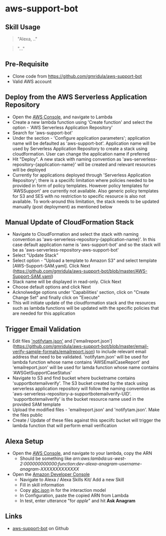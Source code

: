 # aws-support-bot

## Skill Usage
> "Alexa, .."

> "..."

## Pre-Requisite
* Clone code from https://github.com/gmridula/aws-support-bot
* Valid AWS account

## Deploy from the AWS Serverless Application Repository
* Open the [AWS Console](https://console.aws.amazon.com), and navigate to Lambda
* Create a new lambda function using 'Create function' and select the option - 'AWS Serverless Application Repository'
* Search for 'aws-support-bot'
* Under the section - 'Configure application parameters'; application name will be defaulted as 'aws-support-bot'. Application name will be used by Serverless Application Repository to create a stack using cloudformation. User can change the application name if preferred
* Hit "Deploy". A new stack with naming convention as 'aws-serverless-repository-{application-name}' will be created and relevant resources will be deployed
* Currently for applications deployed through 'Serverless Application Repository'; there is a speciifc limitation where policies needed to be provided in form of policy templates. However policy templates for 'AWSSupport' are currently not available. Also generic policy templates for S3 and SES with no restriction to specific resource is also not available. To work-around this limitation, the stack needs to be updated manually (post deployment) as mentioned below

## Manual Update of CloudFormation Stack
* Navigate to CloudFormation and select the stack with naming convention as 'aws-serverless-repository-{application-name}'. In this case default application name is 'aws-support-bot' and so the stack will be as 'aws-serverless-repository-aws-support-bot'
* Select "Update Stack"
* Select option - "Upload a template to Amazon S3" and select template [AWS-Support-SAM.yaml]. Click Next (https://github.com/gmridula/aws-support-bot/blob/master/AWS-Support-SAM.yaml)
* Stack name will be displayed in read-only. Click Next
* Choose default options and click Next
* Acknolwedge options under 'Capabilities' section, click on "Create Change Set" and finally click on "Execute"
* This will initiate update of the cloudformation stack and the resources such as lambda functions will be updated with the specific policies that are needed for this application

## Trigger Email Validation
* Edit files ['notifytam.json'](https://github.com/gmridula/aws-support-bot/blob/master/email-verify-sample-formats/notifytam.json) and ['emailreport.json'] (https://github.com/gmridula/aws-support-bot/blob/master/email-verify-sample-formats/emailreport.json) to include relevant email address that need to be validated. 'notifytam.json' will be used for lambda function whose name contains 'AWSEmailCaseReport' and 'emailreport.json' will be used for lamda function whose name contains 'AWSGetSupportCaseStatus'
* Navigate to S3 and find bucket where bucketname contains 'supportbotemailverify'. The S3 bucket created by the stack using serverless application repository will follow the naming convention as 'aws-serverless-repository-a-supportbotemailverify-UID'. 'supportbotemailverify' is the bucket resource name used in the provided SAM template
* Upload the modified files - 'emailreport.json' and 'notifytam.json'. Make the files public
* Create / Update of these files against this speciifc bucket will trigger the lambda function that will perform email verification

## Alexa Setup
* Open the [AWS Console](https://console.aws.amazon.com), and navigate to your lambda, copy the ARN
  * Should be something like *arn:aws:lambda:us-west-2:000000000000:function:dev-alexa-anagram-username-anagram-XXXXXXXXXXXXX*
* Open the [Amazon Developer Console](https://developer.amazon.com/home.html)
  * Navigate to Alexa / Alexa Skills Kit/ Add a new Skill
  * Fill in skill information
  * Copy [abc.json](interaction-model.json) in for the interaction model
  * In Configuration, paste the copied ARN from Lambda
  * In test, enter utterance "for *apple*" and hit **Ask Anagram**

## Links
* [aws-support-bot](https://github.com/gmridula/aws-support-bot) on Github

